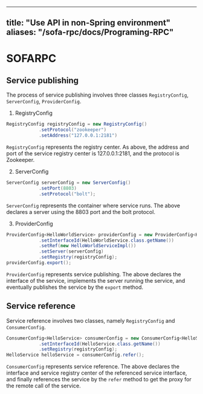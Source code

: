 
---

title: "Use API in non-Spring environment"
aliases: "/sofa-rpc/docs/Programing-RPC"
---

# SOFARPC

## Service publishing

The process of service publishing involves three classes `RegistryConfig`, `ServerConfig`, `ProviderConfig`.

1. RegistryConfig

```java
RegistryConfig registryConfig = new RegistryConfig()
            .setProtocol("zookeeper")
            .setAddress("127.0.0.1:2181")
```

`RegistryConfig` represents the registry center. As above, the address and port of the service registry center is 127.0.0.1:2181, and the protocol is Zookeeper.

2. ServerConfig

```java
ServerConfig serverConfig = new ServerConfig()
            .setPort(8803)
            .setProtocol("bolt");
```

`ServerConfig` represents the container where service runs. The above declares a server using the 8803 port and the bolt protocol.

3. ProviderConfig

```java
ProviderConfig<HelloWorldService> providerConfig = new ProviderConfig<HelloWorldService>()
            .setInterfaceId(HelloWorldService.class.getName())    
            .setRef(new HelloWorldServiceImpl())    
            .setServer(serverConfig)  
            .setRegistry(registryConfig);
providerConfig.export();
```

`ProviderConfig` represents service publishing. The above declares the interface of the service, implements the server running the service, and eventually publishes the service by the `export` method.

## Service reference

Service reference involves two classes, namely `RegistryConfig` and `ConsumerConfig`.

```java
ConsumerConfig<HelloService> consumerConfig = new ConsumerConfig<HelloService>()
            .setInterfaceId(HelloService.class.getName())       
            .setRegistry(registryConfig);
HelloService helloService = consumerConfig.refer();
```

`ConsumerConfig` represents service reference. The above declares the interface and service registry center of the referenced service interface, and finally references the service by the `refer` method to get the proxy for the remote call of the service.
